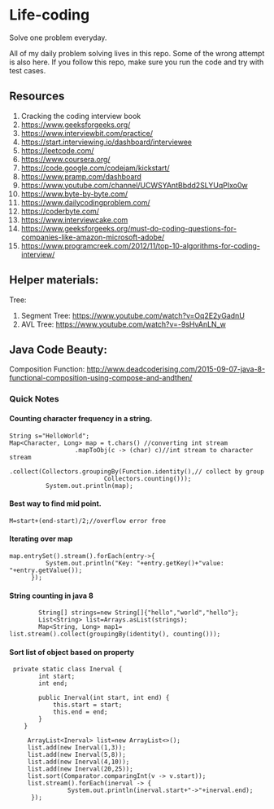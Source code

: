 # Life-coding
Solve one problem everyday. 

All of my daily problem solving lives in this repo. Some of the wrong 
attempt is also here. If you follow this repo, make sure you run the code and try
with test cases. 

## Resources
1. Cracking the coding interview book
2. https://www.geeksforgeeks.org/
3. https://www.interviewbit.com/practice/
4. https://start.interviewing.io/dashboard/interviewee
5. https://leetcode.com/
6. https://www.coursera.org/
7. https://code.google.com/codejam/kickstart/
8. https://www.pramp.com/dashboard
9. https://www.youtube.com/channel/UCWSYAntBbdd2SLYUqPIxo0w
10. https://www.byte-by-byte.com/
11. https://www.dailycodingproblem.com/
12. https://coderbyte.com/
13. https://www.interviewcake.com
14. https://www.geeksforgeeks.org/must-do-coding-questions-for-companies-like-amazon-microsoft-adobe/
15. https://www.programcreek.com/2012/11/top-10-algorithms-for-coding-interview/
## Helper materials: 

Tree:
    
   1. Segment Tree: https://www.youtube.com/watch?v=Oq2E2yGadnU
   2. AVL Tree: https://www.youtube.com/watch?v=-9sHvAnLN_w
   
## Java Code Beauty: 

Composition Function: http://www.deadcoderising.com/2015-09-07-java-8-functional-composition-using-compose-and-andthen/

### Quick Notes   
#### Counting character frequency in a string. 

 ```
 String s="HelloWorld";
 Map<Character, Long> map = t.chars() //converting int stream
                   .mapToObj(c -> (char) c)//int stream to character stream
                   .collect(Collectors.groupingBy(Function.identity(),// collect by group
                           Collectors.counting()));
           System.out.println(map);
  ```
 
      
#### Best way to find mid point. 
 ``` 
 M=start+(end-start)/2;//overflow error free

```
  
#### Iterating over map 
  ```
 map.entrySet().stream().forEach(entry->{
            System.out.println("Key: "+entry.getKey()+"value: "+entry.getValue());
        });
```
    
#### String counting in java 8
```$xslt
        String[] strings=new String[]{"hello","world","hello"};
        List<String> list=Arrays.asList(strings);
        Map<String, Long> map1=         list.stream().collect(groupingBy(identity(), counting()));

```        

#### Sort list of object based on property
```$xslt
 private static class Inerval {
        int start;
        int end;

        public Inerval(int start, int end) {
            this.start = start;
            this.end = end;
        }
    }
    
     ArrayList<Inerval> list=new ArrayList<>();
     list.add(new Inerval(1,3));
     list.add(new Inerval(5,8));
     list.add(new Inerval(4,10));
     list.add(new Inerval(20,25));
     list.sort(Comparator.comparingInt(v -> v.start));
     list.stream().forEach(inerval -> {
                System.out.println(inerval.start+"->"+inerval.end);
      });
```
           